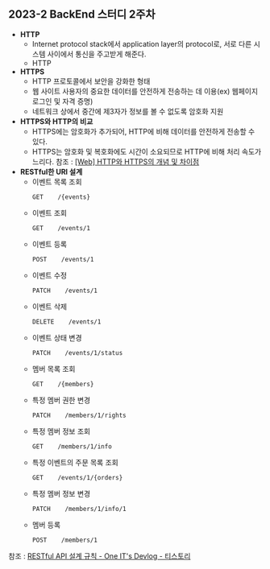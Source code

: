 ## 2023-2 BackEnd 스터디 2주차

- **HTTP**
    - Internet protocol stack에서 application layer의 protocol로, 서로 다른 시스템 사이에서 통신을 주고받게 해준다.
    - HTTP
- **HTTPS**
    - HTTP 프로토콜에서 보안을 강화한 형태
    - 웹 사이트 사용자의 중요한 데이터를 안전하게 전송하는 데 이용(ex) 웹페이지 로그인 및 자격 증명)
    - 네트워크 상에서 중간에 제3자가 정보를 볼 수 없도록 암호화 지원
- **HTTPS와 HTTP의 비교**
    - HTTPS에는 암호화가 추가되어, HTTP에 비해 데이터를 안전하게 전송할 수 있다.
    - HTTPS는 암호화 및 복호화에도 시간이 소요되므로 HTTP에 비해 처리 속도가 느리다.
참조 : [[Web] HTTP와 HTTPS의 개념 및 차이점](https://mangkyu.tistory.com/98)
- **RESTful한 URI 설계**
    - 이벤트 목록 조회<br/>
      ~~~~
      GET    /{events}
      ~~~~
    - 이벤트 조회<br/>
      ~~~~
      GET    /events/1
      ~~~~
    - 이벤트 등록<br/>
      ~~~~
      POST    /events/1
      ~~~~
    - 이벤트 수정<br/>
      ~~~~
      PATCH    /events/1
      ~~~~
    - 이벤트 삭제<br/>
      ~~~~
      DELETE    /events/1
      ~~~~
    - 이벤트 상태 변경<br/>
      ~~~~
      PATCH    /events/1/status
      ~~~~
    - 멤버 목록 조회<br/>
      ~~~~
      GET    /{members}
      ~~~~
    - 특정 멤버 권한 변경<br/>
      ~~~~
      PATCH    /members/1/rights
      ~~~~
    - 특정 멤버 정보 조회<br/>
      ~~~~
      GET    /members/1/info
      ~~~~
    - 특정 이벤트의 주문 목록 조회<br/>
      ~~~~
      GET    /events/1/{orders}
      ~~~~
    - 특정 멤버 정보 변경<br/>
      ~~~~
      PATCH    /members/1/info/1
      ~~~~
    - 멤버 등록<br/>
      ~~~~
      POST    /members/1
      ~~~~
참조 : [RESTful API 설계 규칙 - One IT's Devlog - 티스토리](https://one-it.tistory.com/entry/RESTful-API-%EC%84%A4%EA%B3%84-%EA%B7%9C%EC%B9%99)
